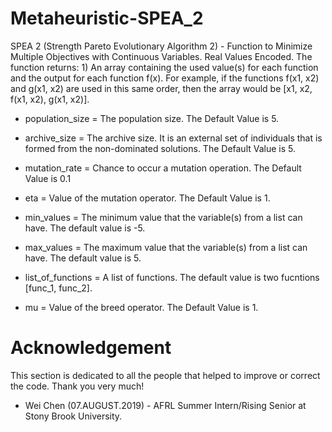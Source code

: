 # Metaheuristic-SPEA_2
SPEA 2 (Strength Pareto Evolutionary Algorithm 2) - Function to Minimize Multiple Objectives with Continuous Variables. Real Values Encoded. The function returns: 1) An array containing the used value(s) for each function and the output for each function f(x). For example, if the functions f(x1, x2) and g(x1, x2) are used in this same order, then the array would be [x1, x2, f(x1, x2), g(x1, x2)].  


* population_size = The population size. The Default Value is 5.

* archive_size = The archive size. It is an external set of individuals that is formed from the non-dominated solutions. The Default Value is 5.

* mutation_rate = Chance to occur a mutation operation. The Default Value is 0.1

* eta = Value of the mutation operator. The Default Value is 1.

* min_values = The minimum value that the variable(s) from a list can have. The default value is -5.

* max_values = The maximum value that the variable(s) from a list can have. The default value is  5.

* list_of_functions = A list of functions. The default value is two fucntions [func_1, func_2].

* mu = Value of the breed operator. The Default Value is 1.


# Acknowledgement 
This section is dedicated to all the people that helped to improve or correct the code. Thank you very much!

* Wei Chen (07.AUGUST.2019) - AFRL Summer Intern/Rising Senior at Stony Brook University.
